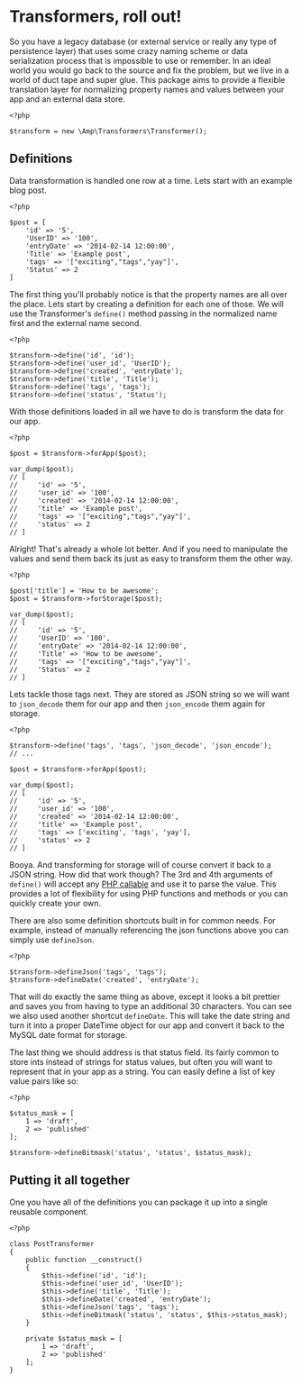 # Transformers, roll out!

So you have a legacy database (or external service or really any type of persistence layer) that uses some crazy naming scheme or data serialization process that is impossible to use or remember. In an ideal world you would go back to the source and fix the problem, but we live in a world of duct tape and super glue. This package aims to provide a flexible translation layer for normalizing property names and values between your app and an external data store.

    <?php

    $transform = new \Amp\Transformers\Transformer();

## Definitions
Data transformation is handled one row at a time. Lets start with an example blog post.

    <?php

    $post = [
        'id' => '5',
        'UserID' => '100',
        'entryDate' => '2014-02-14 12:00:00',
        'Title' => 'Example post',
        'tags' => '["exciting","tags","yay"]',
        'Status' => 2
    ]

The first thing you'll probably notice is that the property names are all over the place. Lets start by creating a definition for each one of those. We will use the Transformer's `define()` method passing in the normalized name first and the external name second.

    <?php

    $transform->define('id', 'id');
    $transform->define('user_id', 'UserID');
    $transform->define('created', 'entryDate');
    $transform->define('title', 'Title');
    $transform->define('tags', 'tags');
    $transform->define('status', 'Status');

With those definitions loaded in all we have to do is transform the data for our app.

    <?php

    $post = $transform->forApp($post);

    var_dump($post);
    // [
    //     'id' => '5',
    //     'user_id' => '100',
    //     'created' => '2014-02-14 12:00:00',
    //     'title' => 'Example post',
    //     'tags' => '["exciting","tags","yay"]',
    //     'status' => 2
    // ]

Alright! That's already a whole lot better. And if you need to manipulate the values and send them back its just as easy to transform them the other way.

    <?php

    $post['title'] = 'How to be awesome';
    $post = $transform->forStorage($post);

    var_dump($post);
    // [
    //     'id' => '5',
    //     'UserID' => '100',
    //     'entryDate' => '2014-02-14 12:00:00',
    //     'Title' => 'How to be awesome',
    //     'tags' => '["exciting","tags","yay"]',
    //     'Status' => 2
    // ]

Lets tackle those tags next. They are stored as JSON string so we will want to `json_decode` them for our app and then `json_encode` them again for storage.

    <?php

    $transform->define('tags', 'tags', 'json_decode', 'json_encode');
    // ...

    $post = $transform->forApp($post);

    var_dump($post);
    // [
    //     'id' => '5',
    //     'user_id' => '100',
    //     'created' => '2014-02-14 12:00:00',
    //     'title' => 'Example post',
    //     'tags' => ['exciting', 'tags', 'yay'],
    //     'status' => 2
    // ]

Booya. And transforming for storage will of course convert it back to a JSON string. How did that work though? The 3rd and 4th arguments of `define()` will accept any [PHP callable](http://www.php.net/manual/en/language.types.callable.php) and use it to parse the value. This provides a lot of flexibility for using PHP functions and methods or you can quickly create your own.

There are also some definition shortcuts built in for common needs. For example, instead of manually referencing the json functions above you can simply use `defineJson`.

    <?php

    $transform->defineJson('tags', 'tags');
    $transform->defineDate('created', 'entryDate');

That will do exactly the same thing as above, except it looks a bit prettier and saves you from having to type an additional 30 characters. You can see we also used another shortcut `defineDate`. This will take the date string and turn it into a proper DateTime object for our app and convert it back to the MySQL date format for storage.

The last thing we should address is that status field. Its fairly common to store ints instead of strings for status values, but often you will want to represent that in your app as a string. You can easily define a list of key value pairs like so:

    <?php

    $status_mask = [
        1 => 'draft',
        2 => 'published'
    ];

    $transform->defineBitmask('status', 'status', $status_mask);


## Putting it all together
One you have all of the definitions you can package it up into a single reusable component.

    <?php

    class PostTransformer
    {
        public function __construct()
        {
            $this->define('id', 'id');
            $this->define('user_id', 'UserID');
            $this->define('title', 'Title');
            $this->defineDate('created', 'entryDate');
            $this->defineJson('tags', 'tags');
            $this->defineBitmask('status', 'status', $this->status_mask);
        }

        private $status_mask = [
            1 => 'draft',
            2 => 'published'
        ];
    }
